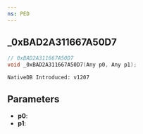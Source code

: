 ```yaml
---
ns: PED
---
```

## _0xBAD2A311667A50D7

```c
// 0xBAD2A311667A50D7
void _0xBAD2A311667A50D7(Any p0, Any p1);
```

```
NativeDB Introduced: v1207
```

## Parameters
* **p0**:
* **p1**:
